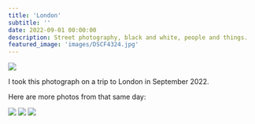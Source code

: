 ```yaml
---
title: 'London'
subtitle: ''
date: 2022-09-01 00:00:00
description: Street photography, black and white, people and things.
featured_image: 'images/DSCF4324.jpg'
---
```


![]({{site.baseurl}}/images/DSCF4324.jpg)

I took this photograph on a trip to London in September 2022.

Here are more photos from that same day:
<div class="gallery" data-columns="2">
	<img src="{{site.baseurl}}/images/DSCF4297.jpg"> <!-- London man smoking -->
	<img src="{{site.baseurl}}/images/DSCF4324.jpg"> <!-- London couple phone -->
	<img src="{{site.baseurl}}/images/DSCF4326.jpg"> <!-- London girl camera look -->
</div> 